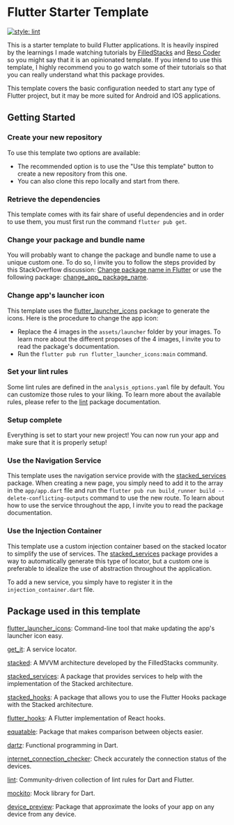 # Flutter Starter Template

[![style: lint](https://img.shields.io/badge/style-lint-4BC0F5.svg)](https://pub.dev/packages/lint)

This is a starter template to build Flutter applications. It is heavily inspired by the learnings I made watching tutorials by [FilledStacks](https://www.filledstacks.com/) and [Reso Coder](https://resocoder.com/) so you might say that it is an opinionated template. If you intend to use this template, I highly recommend you to go watch some of their tutorials so that you can really understand what this package provides.

This template covers the basic configuration needed to start any type of Flutter project, but it may be more suited for Android and IOS applications.

## Getting Started

### Create your new repository

To use this template two options are available:

- The recommended option is to use the "Use this template" button to create a new repository from this one.
- You can also clone this repo locally and start from there.

### Retrieve the dependencies

This template comes with its fair share of useful dependencies and in order to use them, you must first run the command ```flutter pub get```.

### Change your package and bundle name

You will probably want to change the package and bundle name to use a unique custom one. To do so, I invite you to follow the steps provided by this StackOverflow discussion: [Change package name in Flutter](https://stackoverflow.com/questions/51534616/how-to-change-package-name-in-flutter) or use the following package: [change_app_ package_name](https://pub.dev/packages/change_app_package_name).

### Change app's launcher icon

This template uses the [flutter_launcher_icons](https://pub.dev/packages/flutter_launcher_icons) package to generate the icons. Here is the procedure to change the app icon:

- Replace the 4 images in the ```assets/launcher``` folder by your images. To learn more about the different proposes of the 4 images, I invite you to read  the package's documentation.
- Run the ```flutter pub run flutter_launcher_icons:main``` command.

### Set your lint rules

Some lint rules are defined in the ```analysis_options.yaml``` file by default. You can customize those rules to your liking. To learn more about the available rules, please refer to the [lint](https://pub.dev/packages/lint) package documentation.

### Setup complete

Everything is set to start your new project! You can now run your app and make sure that it is properly setup!

### Use the Navigation Service

This template uses the navigation service provide with the [stacked_services](https://pub.dev/packages/stacked_services) package. When creating a new page, you simply need to add it to the array in the ```app/app.dart``` file and run the ```flutter pub run build_runner build --delete-conflicting-outputs``` command to use the new route. To learn about how to use the service throughout the app, I invite you to read the package documentation.

### Use the Injection Container

This template use a custom injection container based on the stacked locator to simplify the use of services. The [stacked_services](https://pub.dev/packages/stacked_services) package provides a way to automatically generate this type of locator, but a custom one is preferable to idealize the use of abstraction throughout the application.

To add a new service, you simply have to register it in the ```injection_container.dart``` file.

## Package used in this template

[flutter_launcher_icons](https://pub.dev/packages/flutter_launcher_icons): Command-line tool that make updating the app's launcher icon easy.

[get_it](https://pub.dev/packages/get_it): A service locator.

[stacked](https://pub.dev/packages/stacked): A MVVM architecture developed by the FilledStacks community.

[stacked_services](https://pub.dev/packages/stacked_services): A package that provides services to help with the implementation of the Stacked architecture.

[stacked_hooks](https://pub.dev/packages/stacked_hooks): A package that allows you to use the Flutter Hooks package with the Stacked architecture.

[flutter_hooks](https://pub.dev/packages/flutter_hooks): A Flutter implementation of React hooks.

[equatable](https://pub.dev/packages/equatable): Package that makes comparison between objects easier.

[dartz](https://pub.dev/packages/dartz): Functional programming in Dart.

[internet_connection_checker](https://pub.dev/packages/internet_connection_checker): Check accurately the connection status of the devices.

[lint](https://pub.dev/packages/lint): Community-driven collection of lint rules for Dart and Flutter.

[mockito](https://pub.dev/packages/mockito): Mock library for Dart.

[device_preview](https://pub.dev/packages/device_preview): Package that approximate the looks of your app on any device from any device.
